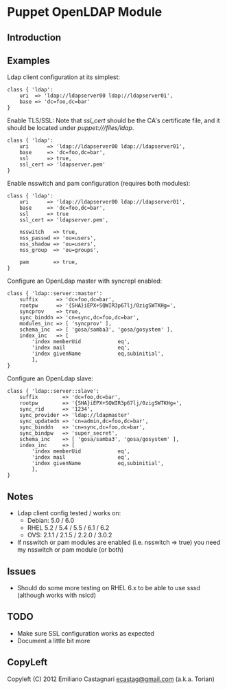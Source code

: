 Puppet OpenLDAP Module
======================

Introduction
------------


Examples
--------

Ldap client configuration at its simplest:
```puppet
class { 'ldap':
	uri  => 'ldap://ldapserver00 ldap://ldapserver01',
	base => 'dc=foo,dc=bar'
}
```

Enable TLS/SSL:
Note that *ssl_cert* should be the CA's certificate file, and
it should be located under *puppet:///files/ldap*.
```puppet
class { 'ldap':
	uri      => 'ldap://ldapserver00 ldap://ldapserver01',
	base     => 'dc=foo,dc=bar',
	ssl      => true,
	ssl_cert => 'ldapserver.pem'
}
```

Enable nsswitch and pam configuration (requires both modules):

```puppet
class { 'ldap':
	uri      => 'ldap://ldapserver00 ldap://ldapserver01',
	base     => 'dc=foo,dc=bar',
	ssl      => true
	ssl_cert => 'ldapserver.pem',

	nsswitch   => true,
	nss_passwd => 'ou=users',
	nss_shadow => 'ou=users',
	nss_group  => 'ou=groups',

	pam        => true,
}
```

Configure an OpenLdap master with syncrepl enabled:

```puppet
class { 'ldap::server::master':
	suffix      => 'dc=foo,dc=bar',
	rootpw      => '{SHA}iEPX+SQWIR3p67lj/0zigSWTKHg=',
	syncprov    => true,
	sync_binddn => 'cn=sync,dc=foo,dc=bar',
	modules_inc => [ 'syncprov' ],
	schema_inc  => [ 'gosa/samba3', 'gosa/gosystem' ],
	index_inc   => [
		'index memberUid            eq',
		'index mail                 eq',
		'index givenName            eq,subinitial',
		],
}
```

Configure an OpenLdap slave:

```puppet
class { 'ldap::server::slave':
	suffix        => 'dc=foo,dc=bar',
	rootpw        => '{SHA}iEPX+SQWIR3p67lj/0zigSWTKHg=',
	sync_rid      => '1234',
	sync_provider => 'ldap://ldapmaster'
	sync_updatedn => 'cn=admin,dc=foo,dc=bar',
	sync_binddn   => 'cn=sync,dc=foo,dc=bar',
	sync_bindpw   => 'super_secret',
	schema_inc    => [ 'gosa/samba3', 'gosa/gosystem' ],
	index_inc     => [
		'index memberUid            eq',
		'index mail                 eq',
		'index givenName            eq,subinitial',
		],
}
```

Notes
-----

 * Ldap client config tested / works on:
   - Debian: 5.0   / 6.0   
   - RHEL    5.2   / 5.4   / 5.5   / 6.1   / 6.2 
   - OVS:    2.1.1 / 2.1.5 / 2.2.0 / 3.0.2 
 * If nsswitch or pam modules are enabled (i.e. nsswitch => true) you need my nsswitch or pam module (or both)

Issues
------

 * Should do some more testing on RHEL 6.x to be able to use sssd (although works with nslcd)

TODO
----

 * Make sure SSL configuration works as expected
 * Document a little bit more

CopyLeft
---------

Copyleft (C) 2012 Emiliano Castagnari <ecastag@gmail.com> (a.k.a. Torian)

